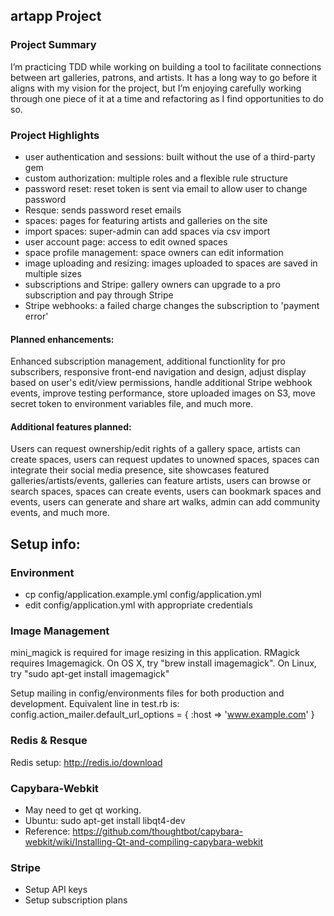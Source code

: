 ## artapp Project #

### Project Summary
I’m practicing TDD while working on building a tool to facilitate connections between art galleries, patrons, and artists. It has a long way to go before it aligns with my vision for the project, but I’m enjoying carefully working through one piece of it at a time and refactoring as I find opportunities to do so.

### Project Highlights
* user authentication and sessions: built without the use of a third-party gem
* custom authorization: multiple roles and a flexible rule structure
* password reset: reset token is sent via email to allow user to change password
* Resque: sends password reset emails 
* spaces: pages for featuring artists and galleries on the site
* import spaces: super-admin can add spaces via csv import
* user account page: access to edit owned spaces
* space profile management: space owners can edit information
* image uploading and resizing: images uploaded to spaces are saved in multiple sizes
* subscriptions and Stripe: gallery owners can upgrade to a pro subscription and pay through Stripe
* Stripe webhooks: a failed charge changes the subscription to 'payment error'

#### Planned enhancements:
Enhanced subscription management, additional functionlity for pro subscribers, responsive front-end navigation and design, adjust display based on user's edit/view permissions, handle additional Stripe webhook events, improve testing performance, store uploaded images on S3, move secret token to environment variables file, and much more.

#### Additional features planned:
Users can request ownership/edit rights of a gallery space, artists can create spaces, users can request updates to unowned spaces, spaces can integrate their social media presence, site showcases featured galleries/artists/events, galleries can feature artists, users can browse or search spaces, spaces can create events, users can bookmark spaces and events, users can generate and share art walks, admin can add community events, and much more.


## Setup info:

### Environment
* cp config/application.example.yml config/application.yml
* edit config/application.yml with appropriate credentials


### Image Management
mini_magick is required for image resizing in this application. RMagick requires Imagemagick. On OS X, try "brew install imagemagick". On Linux, try "sudo apt-get install imagemagick"

Setup mailing in config/environments files for both production and development. Equivalent line in test.rb is:
config.action_mailer.default_url_options = { :host => 'www.example.com' }


### Redis & Resque
Redis setup: http://redis.io/download


### Capybara-Webkit
* May need to get qt working.
* Ubuntu: sudo apt-get install libqt4-dev
* Reference: https://github.com/thoughtbot/capybara-webkit/wiki/Installing-Qt-and-compiling-capybara-webkit


### Stripe
* Setup API keys
* Setup subscription plans